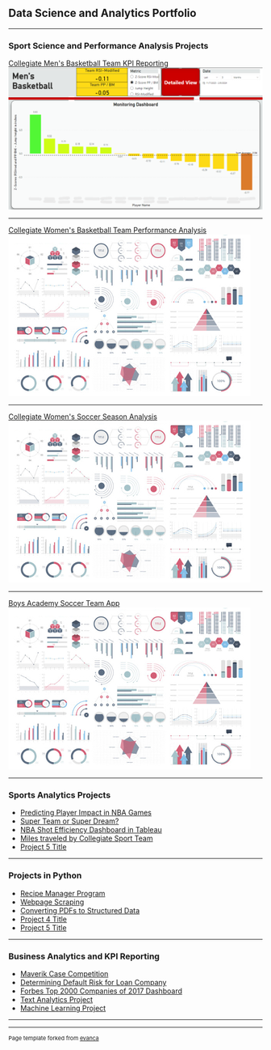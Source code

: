 ## Data Science and Analytics Portfolio

---

### Sport Science and Performance Analysis Projects

[Collegiate Men's Basketball Team KPI Reporting](https://github.com/jadegosar/Collegiate_MBB_KPI_Reporting)
<img src="images/MBB_Dash_1.png?raw=true"/>

---
[Collegiate Women's Basketball Team Performance Analysis](/pdf/Collegiate_MBB_Presentation.pdf)
<img src="images/dummy_thumbnail.jpg?raw=true"/>

---
[Collegiate Women's Soccer Season Analysis](/sample_page)
<img src="images/dummy_thumbnail.jpg?raw=true"/>

---
[Boys Academy Soccer Team App](http://example.com/)
<img src="images/dummy_thumbnail.jpg?raw=true"/>

---

### Sports Analytics Projects

- [Predicting Player Impact in NBA Games](http://example.com/)
- [Super Team or Super Dream?](http://example.com/)
- [NBA Shot Efficiency Dashboard in Tableau](http://example.com/)
- [Miles traveled by Collegiate Sport Team](http://example.com/)
- [Project 5 Title](http://example.com/)

---

### Projects in Python

- [Recipe Manager Program](http://example.com/)
- [Webpage Scraping](http://example.com/)
- [Converting PDFs to Structured Data](http://example.com/)
- [Project 4 Title](http://example.com/)
- [Project 5 Title](http://example.com/)

---

### Business Analytics and KPI Reporting

- [Maverik Case Competition](http://example.com/)
- [Determining Default Risk for Loan Company](http://example.com/)
- [Forbes Top 2000 Companies of 2017 Dashboard](http://example.com/)
- [Text Analytics Project](http://example.com/)
- [Machine Learning Project](http://example.com/)

---



---
<p style="font-size:11px">Page template forked from <a href="https://github.com/evanca/quick-portfolio">evanca</a></p>
<!-- Remove above link if you don't want to attibute -->
